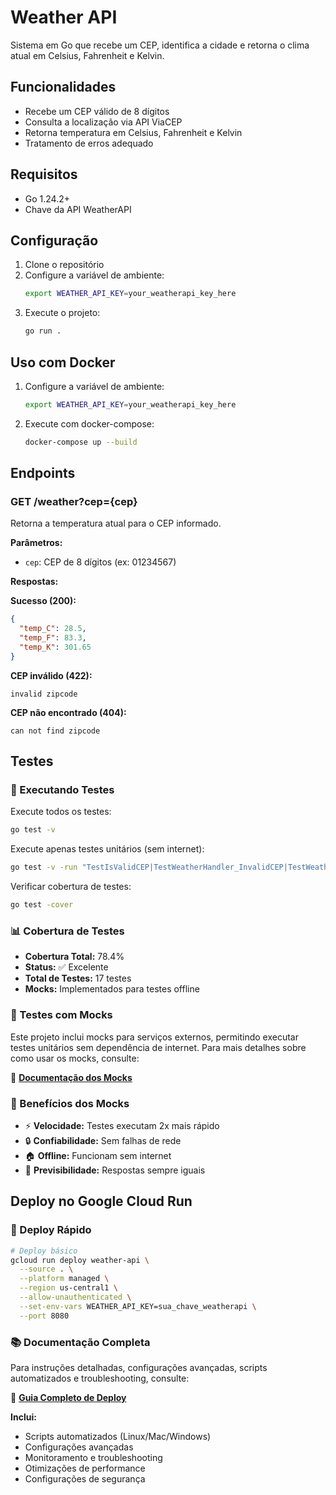 # Weather API

Sistema em Go que recebe um CEP, identifica a cidade e retorna o clima atual em Celsius, Fahrenheit e Kelvin.

## Funcionalidades

- Recebe um CEP válido de 8 dígitos
- Consulta a localização via API ViaCEP
- Retorna temperatura em Celsius, Fahrenheit e Kelvin
- Tratamento de erros adequado

## Requisitos

- Go 1.24.2+
- Chave da API WeatherAPI

## Configuração

1. Clone o repositório
2. Configure a variável de ambiente:
   ```bash
   export WEATHER_API_KEY=your_weatherapi_key_here
   ```
3. Execute o projeto:
   ```bash
   go run .
   ```

## Uso com Docker

1. Configure a variável de ambiente:
   ```bash
   export WEATHER_API_KEY=your_weatherapi_key_here
   ```

2. Execute com docker-compose:
   ```bash
   docker-compose up --build
   ```

## Endpoints

### GET /weather?cep={cep}

Retorna a temperatura atual para o CEP informado.

**Parâmetros:**
- `cep`: CEP de 8 dígitos (ex: 01234567)

**Respostas:**

**Sucesso (200):**
```json
{
  "temp_C": 28.5,
  "temp_F": 83.3,
  "temp_K": 301.65
}
```

**CEP inválido (422):**
```
invalid zipcode
```

**CEP não encontrado (404):**
```
can not find zipcode
```

## Testes

### 🧪 Executando Testes

Execute todos os testes:
```bash
go test -v
```

Execute apenas testes unitários (sem internet):
```bash
go test -v -run "TestIsValidCEP|TestWeatherHandler_InvalidCEP|TestWeatherHandler_EmptyCEP|TestWeatherHandler_NoAPIKey|TestMockCEPService|TestMockWeatherService"
```

Verificar cobertura de testes:
```bash
go test -cover
```

### 📊 Cobertura de Testes

- **Cobertura Total:** 78.4%
- **Status:** ✅ Excelente
- **Total de Testes:** 17 testes
- **Mocks:** Implementados para testes offline

### 🔧 Testes com Mocks

Este projeto inclui mocks para serviços externos, permitindo executar testes unitários sem dependência de internet. Para mais detalhes sobre como usar os mocks, consulte:

📖 **[Documentação dos Mocks](./mocks/README.md)**

### 🚀 Benefícios dos Mocks

- ⚡ **Velocidade:** Testes executam 2x mais rápido
- 🔒 **Confiabilidade:** Sem falhas de rede
- 🏠 **Offline:** Funcionam sem internet
- 🎯 **Previsibilidade:** Respostas sempre iguais

## Deploy no Google Cloud Run

### 🚀 Deploy Rápido

```bash
# Deploy básico
gcloud run deploy weather-api \
  --source . \
  --platform managed \
  --region us-central1 \
  --allow-unauthenticated \
  --set-env-vars WEATHER_API_KEY=sua_chave_weatherapi \
  --port 8080
```

### 📚 Documentação Completa

Para instruções detalhadas, configurações avançadas, scripts automatizados e troubleshooting, consulte:

📖 **[Guia Completo de Deploy](./DEPLOY.md)**

**Inclui:**
- Scripts automatizados (Linux/Mac/Windows)
- Configurações avançadas
- Monitoramento e troubleshooting
- Otimizações de performance
- Configurações de segurança